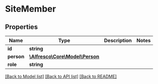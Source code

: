 # SiteMember

## Properties
Name | Type | Description | Notes
------------ | ------------- | ------------- | -------------
**id** | **string** |  | 
**person** | [**\Alfresco\Core\Model\Person**](Person.md) |  | 
**role** | **string** |  | 

[[Back to Model list]](../README.md#documentation-for-models) [[Back to API list]](../README.md#documentation-for-api-endpoints) [[Back to README]](../README.md)


